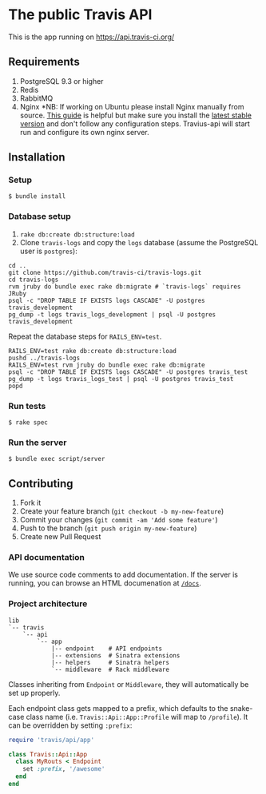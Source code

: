 # The public Travis API

This is the app running on https://api.travis-ci.org/

## Requirements

1. PostgreSQL 9.3 or higher
1. Redis
1. RabbitMQ
1. Nginx *NB: If working on Ubuntu please install Nginx manually from source. [This guide](http://www.rackspace.com/knowledge_center/article/ubuntu-and-debian-installing-nginx-from-source) is helpful but make sure you install the [latest stable version](https://www.nginx.com/resources/wiki/start/topics/tutorials/install/#stable) and don't follow any configuration steps. Travius-api will start run and configure its own nginx server.

## Installation

### Setup

    $ bundle install

### Database setup

1. `rake db:create db:structure:load`
1. Clone `travis-logs` and copy the `logs` database (assume the PostgreSQL user is `postgres`):
```sh-session
cd ..
git clone https://github.com/travis-ci/travis-logs.git
cd travis-logs
rvm jruby do bundle exec rake db:migrate # `travis-logs` requires JRuby
psql -c "DROP TABLE IF EXISTS logs CASCADE" -U postgres travis_development
pg_dump -t logs travis_logs_development | psql -U postgres travis_development
```

Repeat the database steps for `RAILS_ENV=test`.
```sh-session
RAILS_ENV=test rake db:create db:structure:load
pushd ../travis-logs
RAILS_ENV=test rvm jruby do bundle exec rake db:migrate
psql -c "DROP TABLE IF EXISTS logs CASCADE" -U postgres travis_test
pg_dump -t logs travis_logs_test | psql -U postgres travis_test
popd
```


### Run tests

    $ rake spec

### Run the server

    $ bundle exec script/server

## Contributing

1. Fork it
2. Create your feature branch (`git checkout -b my-new-feature`)
3. Commit your changes (`git commit -am 'Add some feature'`)
4. Push to the branch (`git push origin my-new-feature`)
5. Create new Pull Request

### API documentation

We use source code comments to add documentation. If the server is running, you
can browse an HTML documenation at [`/docs`](http://localhost:5000/docs).

### Project architecture

    lib
    `-- travis
        `-- api
            `-- app
                |-- endpoint    # API endpoints
                |-- extensions  # Sinatra extensions
                |-- helpers     # Sinatra helpers
                `-- middleware  # Rack middleware

Classes inheriting from `Endpoint` or `Middleware`, they will automatically be
set up properly.

Each endpoint class gets mapped to a prefix, which defaults to the snake-case
class name (i.e. `Travis::Api::App::Profile` will map to `/profile`).
It can be overridden by setting `:prefix`:

``` ruby
require 'travis/api/app'

class Travis::Api::App
  class MyRouts < Endpoint
    set :prefix, '/awesome'
  end
end
```
